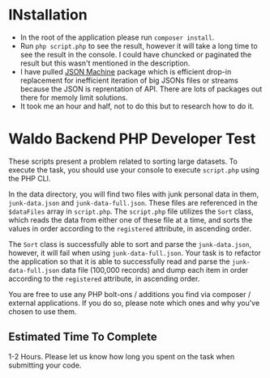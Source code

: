 # INstallation
- In the root of the application please run `composer install`.
- Run `php script.php` to see the result, however it will take a long time to see the result in the console. I could have chuncked or paginated the result but this wasn't mentioned in the description.
- I have pulled [JSON Machine](https://github.com/halaxa/json-machine) package which is efficient drop-in replacement for inefficient iteration of big JSONs files or streams because the JSON is reprentation of API. There are lots of packages out there for memoly limit solutions.
- It took me an hour and half, not to do this but to research how to do it.

# Waldo Backend PHP Developer Test

These scripts present a problem related to sorting large datasets.
To execute the task, you should use your console to execute `script.php` using the PHP CLI.

In the data directory, you will find two files with junk personal data in them, `junk-data.json` and `junk-data-full.json`. These files are referenced in the `$dataFiles` array in `script.php`.
The `script.php` file utilizes the `Sort` class, which reads the data from either one of these file at a time, and sorts the values in order according to the `registered` attribute, in ascending order.

The `Sort` class is successfully able to sort and parse the `junk-data.json`, however, it will fail when using `junk-data-full.json`. Your task is to refactor the application so that it is able to successfully
read and parse the `junk-data-full.json` data file (100,000 records) and dump each item in order according to the `registered` attribute, in ascending order.

You are free to use any PHP bolt-ons / additions you find via composer / external applications. If you do so, please note which ones and why you've chosen to use them.

## Estimated Time To Complete

1-2 Hours. Please let us know how long you spent on the task when submitting your code.
